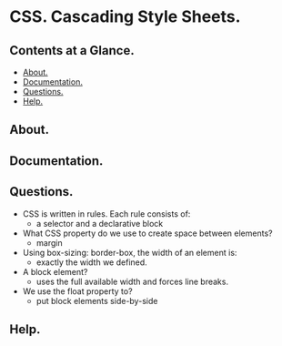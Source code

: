 # CSS. Cascading Style Sheets. 





## Contents at a Glance.
* [About.](#about)
* [Documentation.](#documentation)
* [Questions.](#questions)
* [Help.](#help)





## About.





## Documentation.





## Questions.
* CSS is written in rules. Each rule consists of:
  * a selector and a declarative block
* What CSS property do we use to create space between elements?
  * margin
* Using box-sizing: border-box, the width of an element is:
  * exactly the width we defined.
* A block element? 
  * uses the full available width and forces line breaks.
* We use the float property to?
  * put block elements side-by-side





## Help.
